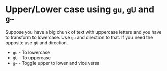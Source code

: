 # Upper/Lower case using `gu`, `gU` and `g~`

Suppose you have a big chunk of text with uppercase letters and you have
to transform to lowercase. Use `gu` and direction to that. If you need
the opposite use `gU` and direction.

- `gu` - To lowercase
- `gU` - To uppercase
- `g~` - Toggle upper to lower and vice versa
